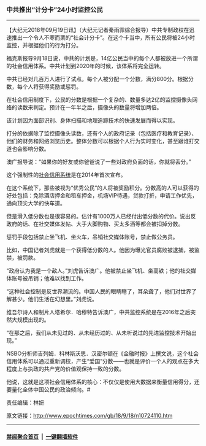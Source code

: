 ### 中共推出“计分卡”24小时监控公民
------------------------

<p>【大纪元2018年09月19日讯】（大纪元记者秦雨霏综合报导）中共专制政权在迅速推出一个令人不寒而栗的“社会计分卡”。在这个卡当中，所有公民将被24小时监控，并根据他们的行为打分。</p>
<p>福克斯报导9月18日说，中共的计划是，14亿公民当中的每个人都被放进一个所谓的社会信用体系。中共计划到2020年的时候，该体系将完全运转。</p>
<p>中共已经对几百万人进行了试点。每个人被分配一个分数，满分800分。根据分数，每个人将获得奖励或惩罚。</p>
<p>在社会信用制度下，公民的分数是根据一个复杂的、数量多达2亿的监控摄像头网络的读数来判定。预计在一年半之后，摄像头的数量将增加两倍。</p>
<p>该计划因为面部识别、身体扫描和地理追踪技术的快速发展而得以实现。</p>
<p>打分的依据除了监控摄像头读数，还有个人的政府记录（包括医疗和教育记录）、他们的财务和网络浏览历史。整体分数可以根据个人行为实时变化，甚至跟谁打交道也会影响分数。</p>
<p>澳广报导说：“如果你的好友或你爸爸说了一些对政府负面的话，你就将丢分。”</p>
<p>这个强制性的<a href="http://www.epochtimes.com/gb/tag/%E7%A4%BE%E4%BC%9A%E4%BF%A1%E7%94%A8%E7%B3%BB%E7%BB%9F.html">社会信用系统</a>是在2014年首次宣布。</p>
<p>在这个系统下，那些被视为“优秀公民”的人将被奖励积分。分数高的人可以获得的好处包括：免除酒店押金和租车押金，机场VIP待遇，贷款打折，申请工作优先，通向顶尖大学的快车道。</p>
<p>但是滑入低分数也是很容易的。估计有1000万人已经付出低分数的代价。说出反政府的话、在社交媒体发帖、大手大脚购物、买太多酒等都会被扣掉分数。</p>
<p>惩罚手段包括禁止坐飞机、坐火车，吊销社交媒体账号，禁止做公务员。</p>
<p>比如，中国记者刘虎就是一个获得低分数的人。他因为曝光官员腐败被逮捕，被监禁，被罚款。</p>
<p>“政府认为我是一个敌人。”刘虎告诉澳广。他被禁止坐飞机、坐高铁；他的社交媒体账号被吊销；他难以找到工作。</p>
<p>“这种社会控制是反世界潮流的。中国人民的眼睛瞎了，耳朵聋了，他们对世界了解甚少。他们生活在幻想里。”刘虎说。</p>
<p>维吾尔诗人和制片人塔希尔．哈穆特告诉澳广，中共监控系统是在2016年之后突然大规模出现的。</p>
<p>“在那之后，我们从未见过的、从未经历过的、从未听说过的先进监控技术开始出现。”</p>
<p>NSBO分析师吉列姆．科林斯沃思．汉密尔顿在《金融时报》上撰文说，这个社会信用体系可以通过重新调校，产生“爱国”分数——也就是评价一个人的观点在多大程度上与执政的共产党的价值观保持一致的分数。</p>
<p>他说，这就是这项社会信用体系的核心：不仅仅是使用大数据来衡量信用得分，还要量化全体中国公民的政治倾向。#</p>
<p>责任编辑：林妍</p>

原文链接：http://www.epochtimes.com/gb/18/9/18/n10724110.htm


------------------------
#### [禁闻聚合首页](https://github.com/gfw-breaker/banned-news/blob/master/README.md) &nbsp;|&nbsp;  [一键翻墙软件](https://github.com/gfw-breaker/nogfw/blob/master/README.md)